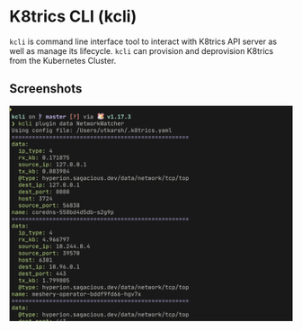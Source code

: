 # K8trics CLI (kcli)

`kcli` is command line interface tool to interact with K8trics API server as well as manage its lifecycle. `kcli` can provision and deprovision K8trics from the Kubernetes Cluster.

## Screenshots
![](./assets/demo1.png)